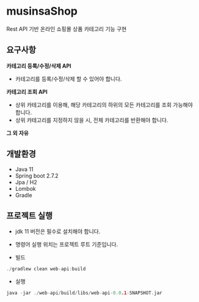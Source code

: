 # musinsaShop
Rest API 기반 온라인 쇼핑몰 상품 카테고리 기능 구현

## 요구사항
**카테고리 등록/수정/삭제 API**
* 카테고리를 등록/수정/삭제 할 수 있어야 합니다.   

**카테고리 조회 API**
* 상위 카테고리를 이용해, 해당 카테고리의 하위의 모든 카테고리를 조회
가능해야 합니다.
* 상위 카테고리를 지정하지 않을 시, 전체 카테고리를 반환해야 합니다.

**그 외 자유**

## 개발환경
* Java 11
* Spring boot 2.7.2
* Jpa / H2
* Lombok
* Gradle

## 프로젝트 실행
* jdk 11 버전은 필수로 설치해야 합니다.
* 명령어 실행 위치는 프로젝트 루트 기준입니다.

* 빌드
```c
./gradlew clean web-api:build
```

* 실행
```c
java -jar ./web-api/build/libs/web-api-0.0.1-SNAPSHOT.jar
```
